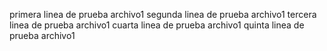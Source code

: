 primera linea de prueba archivo1
segunda linea de prueba archivo1
tercera linea de prueba archivo1
cuarta linea de prueba archivo1
quinta linea de prueba archivo1